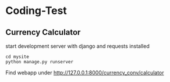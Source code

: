 # Coding-Test

## Currency Calculator
start development server with django and requests installed
```
cd mysite
python manage.py runserver
```
Find webapp under http://127.0.0.1:8000/currency_conv/calculator

